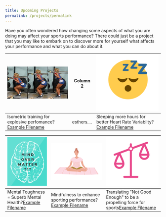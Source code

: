 ```yaml
---
title: Upcoming Projects
permalink: /projects/permalink
---
```

Have you often wondered how changing some aspects of what you are doing may affect your sports performance? There could just be a project that you may like to embark on to discover more for yourself what affects your performance and what you can do about it. 



| ![Alt text for image on Isomer site](/images/projects-images/JC%20Sqauts.png) | Column 2 | ![Alt text for image on Isomer site](/images/projects-images/SH%20Sleep.png) |
| -------- | -------- | -------- |
| Isometric training for explosive perfomance?[Example Filename](/files/projects-synopsis/GL%20Isometrics%20Squats%20and%20Vertical%20Jump%20Performance.pdf)  | esthers....    | Sleeping more hours for better Heart Rate Variabilty?[Example Filename](/files/projects-synopsis/GL%20HRV%20and%20Sleep.pdf)  |



|![Alt text for image on Isomer site](/images/projects-images/SH%20mind%20over%20matter.png)  | ![Alt text for image on Isomer site](/images/projects-images/SH%20mindfulness.png) | ![Alt text for image on Isomer site](/images/projects-images/SH%20Tipping%20Scale.png) |
| -------- | -------- | -------- |
|  Mental Toughness = Superb Mental Health?[Example Filename](/files/projects-synopsis/GL%20Mental%20Health%20Youth%20Athlete.pdf)    | Mindfulness to enhance sporting performance?  [Example Filename](/files/projects-synopsis/GL%20Mindfulness%20in%20Sports%20Performance.pdf)   |  Translating "Not Good Enough" to be a propelling force for sports[Example Filename](/files/projects-synopsis/GL%20on%20being%20Good%20Enough.pdf)   |

